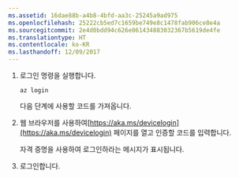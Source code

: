 ```yaml
---
ms.assetid: 16dae88b-a4b8-4bfd-aa3c-25245a9ad975
ms.openlocfilehash: 25222cb5ed7c1659be749e8c1478fab906ce8e4a
ms.sourcegitcommit: 2e4d0bdd94c626e061434883032367b5619de4fe
ms.translationtype: HT
ms.contentlocale: ko-KR
ms.lasthandoff: 12/09/2017
---
```

1. 로그인 명령을 실행합니다.

    ```azurecli-interactive
    az login
    ```

   다음 단계에 사용할 코드를 가져옵니다.

1. 웹 브라우저를 사용하여[https://aka.ms/devicelogin](https://aka.ms/devicelogin) 페이지를 열고 인증할 코드를 입력합니다.

    자격 증명을 사용하여 로그인하라는 메시지가 표시됩니다.

1. 로그인합니다.

